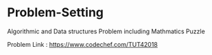 # Problem-Setting
Algorithmic and Data structures Problem including Mathmatics Puzzle
 
Problem Link : https://www.codechef.com/TUT42018 
